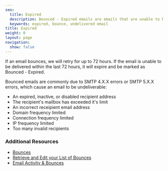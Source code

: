 ```yaml
---
seo:
  title: Expired
  description: Bounced - Expired emails are emails that are unable to be delivered within 72 hours.
  keywords: expired, bounce, undelivered email
title: Expired
weight: 0
layout: page
navigation:
  show: false
---
```


If an email bounces, we will retry for up to 72 hours. If the email is unable to be delivered within the last 72 hours, it will expire and be marked as Bounced - Expired.

Bounced emails are commonly due to SMTP 4.X.X errors or SMTP 5.X.X errors, which cause an email to be undeliverable:

* An expired, inactive, or disabled recipient address
* The recipient's mailbox has exceeded it's limit
* An incorrect receipient email address
* Domain frequency limited
* Connection frequency limited
* IP frequency limited
* Too many invalid recipients

 ### 	Additional Resources
 	
* [Bounces]({{root_url}}/glossary/bounces.html)
* [Retrieve and Edit your List of Bounces]({{root_url}}/API_Reference/Web_API/bounces.html)
* [Email Activity & Bounces]({{root_url}}//help-support/analytics-and-reporting/email-activity-feed.html)
